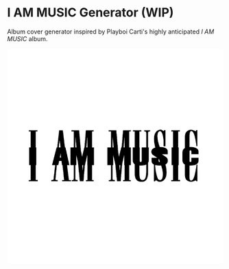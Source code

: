 # I AM MUSIC Generator (WIP)

Album cover generator inspired by Playboi Carti's highly anticipated _I AM MUSIC_ album.

![I AM MUSIC](./public/custom.png)